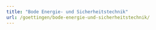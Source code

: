 ```yaml
---
title: "Bode Energie- und Sicherheitstechnik"
url: /goettingen/bode-energie-und-sicherheitstechnik/
---
```


